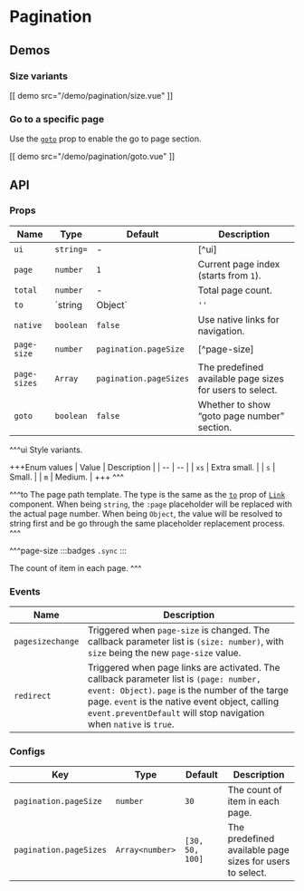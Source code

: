 # Pagination

## Demos

### Size variants

[[ demo src="/demo/pagination/size.vue" ]]

### Go to a specific page

Use the [`goto`](#props-goto) prop to enable the go to page section.

[[ demo src="/demo/pagination/goto.vue" ]]

## API

### Props

| Name | Type | Default | Description |
| -- | -- | -- | -- |
| ``ui`` | `string=` | - | [^ui] |
| ``page`` | `number` | `1` | Current page index (starts from `1`). |
| ``total`` | `number` | - | Total page count. |
| ``to`` | `string | Object` | `''` | [^to] |
| ``native`` | `boolean` | `false` | Use native links for navigation. |
| ``page-size`` | `number` | `pagination.pageSize` | [^page-size] |
| ``page-sizes`` | `Array` | `pagination.pageSizes` | The predefined available page sizes for users to select. |
| ``goto`` | `boolean` | `false` | Whether to show “goto page number” section. |

^^^ui
Style variants.

+++Enum values
| Value | Description |
| -- | -- |
| `xs` | Extra small. |
| `s` | Small. |
| `m` | Medium. |
+++
^^^

^^^to
The page path template. The type is the same as the [`to`](./link#props-to) prop of [`Link`](./link) component. When being `string`, the `:page` placeholder will be replaced with the actual page number. When being `Object`, the value will be resolved to string first and be go through the same placeholder replacement process.
^^^

^^^page-size
:::badges
`.sync`
:::

The count of item in each page.
^^^

### Events

| Name | Description |
| -- | -- |
| ``pagesizechange`` | Triggered when `page-size` is changed. The callback parameter list is `(size: number)`, with `size` being the new `page-size` value. |
| ``redirect`` | Triggered when page links are activated. The callback parameter list is `(page: number, event: Object)`. `page` is the number of the targe page. `event` is the native event object, calling `event.preventDefault` will stop navigation when `native` is `true`. |

### Configs

| Key | Type | Default | Description |
| -- | -- | -- | -- |
| ``pagination.pageSize`` | `number` | `30` | The count of item in each page. |
| ``pagination.pageSizes`` | `Array<number>` | `[30, 50, 100]` | The predefined available page sizes for users to select. |

